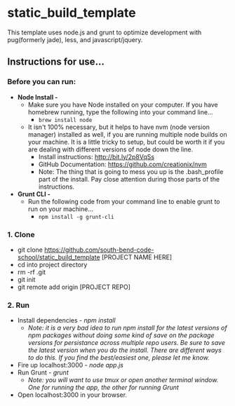 # static_build_template
This template uses node.js and grunt to optimize development with pug(formerly jade), less, and javascript/jquery.

## Instructions for use...

### Before you can run:
* **Node Install -**
  * Make sure you have Node installed on your computer. If you have homebrew running, type the following into your command line...
    * ``` brew install node ``` 
  * It isn't 100% necessary, but it helps to have nvm (node version manager) installed as well, if you are running multiple node builds on your machine. It is a little tricky to setup, but could be worth it if you are dealing with different versions of node down the line.
    * Install instructions: http://bit.ly/2p8VqSs
    * GitHub Documentation: https://github.com/creationix/nvm
    * Note: The thing that is going to mess you up is the .bash_profile part of the install. Pay close attention during those parts of the instructions.  
* **Grunt CLI -**
  * Run the following code from your command line to enable grunt to run on your machine...
    * ```npm install -g grunt-cli```

### 1. Clone  
* git clone https://github.com/south-bend-code-school/static_build_template [PROJECT NAME HERE]
* cd into project directory
* rm -rf .git
* git init
* git remote add origin [PROJECT REPO]

### 2. Run
* Install dependencies - *npm install*
  * *Note: it is a very bad idea to run npm install for the latest versions of npm packages without doing some kind of save on the package versions for persistance across multiple repo users. Be sure to save the latest version when you do the install. There are different ways to do this. If you find the best/easiest one, please let me know.*
* Fire up localhost:3000 - *node app.js*
* Run Grunt - *grunt*
  * *Note: you will want to use tmux or open another terminal window. One for running the app, the other for running Grunt*
* Open localhost:3000 in your browser.
